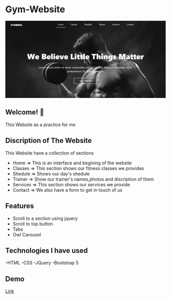 # Gym-Website
![Design Preview](images/preview.png)

## Welcome! 👋

This Website as a practice for me 

 ## Discription of The Website
 
This Website have a collection of sections 
  - Home     => This is an interface and begining of the website
  - Classes  => This section shows our fitness classes we provides
  - Shedule  => Shows our day's shedule
  - Trainer  => Show our trainer's names,photos and discription of them
  - Services => This section shows our services we provide
  - Contact  => We also have a form to get in touch of us

## Features 
- Scroll to a section using jquery
- Scroll to top button 
- Tabs
- Owl Carousel

## Technologies I have used
-HTML
-CSS
-JQuery
-Bootstrap 5

## Demo
[Link](https://adham909.github.io/Gym-Website/)
